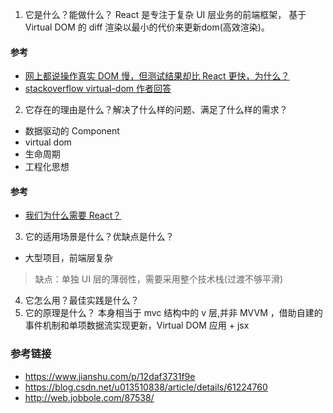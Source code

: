 1. 它是什么？能做什么？
React 是专注于复杂 UI 层业务的前端框架， 基于 Virtual DOM 的 diff 渲染以最小的代价来更新dom(高效渲染)。

#### 参考
- [网上都说操作真实 DOM 慢，但测试结果却比 React 更快，为什么？
](https://www.zhihu.com/question/31809713)
- [stackoverflow virtual-dom 作者回答](https://stackoverflow.com/questions/21109361/why-is-reacts-concept-of-virtual-dom-said-to-be-more-performant-than-dirty-mode/23995928#23995928)

2. 它存在的理由是什么？解决了什么样的问题、满足了什么样的需求？

- 数据驱动的 Component
- virtual dom
- 生命周期
- 工程化思想
#### 参考
- [我们为什么需要 React？](https://www.zhihu.com/question/47161776)

3. 它的适用场景是什么？优缺点是什么？
- 大型项目，前端层复杂
> 缺点：单独 UI 层的薄弱性，需要采用整个技术栈(过渡不够平滑)

4. 它怎么用？最佳实践是什么？
5. 它的原理是什么？
本身相当于 mvc 结构中的 v 层,并非 MVVM ，借助自建的事件机制和单项数据流实现更新，Virtual DOM 应用 + jsx  


### 参考链接
- https://www.jianshu.com/p/12daf3731f9e
- https://blog.csdn.net/u013510838/article/details/61224760
- http://web.jobbole.com/87538/